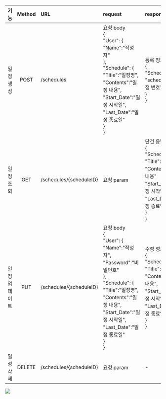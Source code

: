 |   기능    | Method | URL                     | request                                                                                                                                                                                     | response                                                                                                                           |  상태코드  |
|:-------:|:------:|:------------------------|:--------------------------------------------------------------------------------------------------------------------------------------------------------------------------------------------|:-----------------------------------------------------------------------------------------------------------------------------------|:------:|
|  일정 생성  |  POST  | /schedules              | 요청 body<br>{<br>"User": {<br>"Name":"작성자"<br>},<br>"Schedule": {<br>"Title":"일정명",<br>"Contents":"일정 내용",<br>"Start_Date":"일정 시작일",<br>"Last_Date":"일정 종료일"<br>}<br>}                      | 등록 정보 <br>{<br>"Schedule": {<br>"scheduleID":"일정 번호"<br>}<br>}                                                                     | 200:정상 |
|  일정 조회  |  GET   | /schedules/{scheduleID} | 요청 param                                                                                                                                                                                    | 단건 응답 정보<br>{<br>"Schedule": {<br>"Title":"일정명",<br>"Contents":"일정 내용"<br>"Start_Date":"일정 시작일",<br>"Last_Date":"일정 종료일"<br>}<br>} | 200:정상 |
| 일정 업데이트 |  PUT   | /schedules/{scheduleID} | 요청 body<br>{<br>"User": {<br>"Name":"작성자",<br>"Password":"비밀번호"<br>},<br>"Schedule": {<br>"Title":"일정명",<br>"Contents":"일정 내용",<br>"Start_Date":"일정 시작일",<br>"Last_Date":"일정 종료일"<br>}<br>} | 수정 정보<br>{<br>"Schedule": {<br>"Title":"일정명",<br>"Contents":"일정 내용",<br>"Start_Date":"일정 시작일",<br>"Last_Date":"일정 종료일"<br>}<br>}   | 200:정상 |
|  일정 삭제  | DELETE | /schedules/{scheduleID} | 요청 param                                                                                                                                                                                    | -                                                                                                                                  | 200:정상 |

![](https://velog.velcdn.com/images/deabaind/post/71d8eaa4-47dd-40ad-8ef7-9890caf6db8c/image.png)
